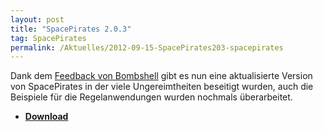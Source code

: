 ```yaml
---
layout: post
title: "SpacePirates 2.0.3"
tag: SpacePirates
permalink: /Aktuelles/2012-09-15-SpacePirates203-spacepirates
---
```


Dank dem [Feedback von Bombshell](http://tanelorn.net/.php/topic,76827.0.html) gibt es nun eine aktualisierte Version von SpacePirates in der viele Ungereimtheiten beseitigt wurden, auch die Beispiele für die Regelanwendungen wurden nochmals überarbeitet.

- **[Download](https://spacepirates.jcgames.de/Publikationen/)**


